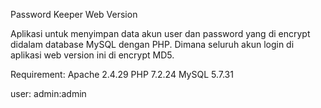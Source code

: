 Password Keeper Web Version

Aplikasi untuk menyimpan data akun user dan password yang di encrypt didalam database MySQL dengan PHP. Dimana seluruh akun login di aplikasi web version ini di encrypt MD5.

Requirement:
Apache 2.4.29
PHP 7.2.24
MySQL 5.7.31


user:
admin:admin


